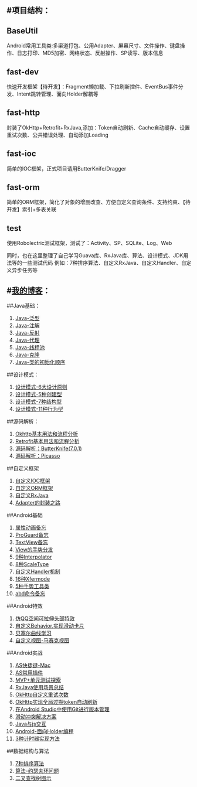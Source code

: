 #项目结构：
---

## BaseUtil
Android常用工具类:多渠道打包、公用Adapter、屏幕尺寸、文件操作、键盘操作、日志打印、MD5加密、网络状态、反射操作、SP读写、版本信息

## fast-dev
快速开发框架【待开发】：Fragment懒加载、下拉刷新控件、EventBus事件分发、Intent跳转管理、面向Holder解耦等

## fast-http 
封装了OkHttp+Retrofit+RxJava,添加：Token自动刷新、Cache自动缓存、设置重试次数、公共错误处理、自动添加Loading

## fast-ioc 
简单的IOC框架，正式项目请用ButterKnife/Dragger

## fast-orm 
简单的ORM框架，简化了对象的增删改查、方便自定义查询条件、支持约束、【待开发】索引+多表关联

## test 
使用Robolectric测试框架，测试了：Activity、SP、SQLite、Log、Web

同时，也在这里整理了自己学习Guava库、RxJava库、算法、设计模式、JDK用法等的一些测试代码
例如：7种排序算法、自定义RxJava、自定义Handler、自定义异步任务等

#[我的博客](http://www.jianshu.com/users/507f45931bd6/latest_articles)：
---

##Java基础：
1. [Java-泛型](http://www.jianshu.com/p/476fd01451a4)
1. [Java-注解](http://www.jianshu.com/p/4cd6dd109d85)
1. [Java-反射](http://www.jianshu.com/p/7146f59af101)
1. [Java-代理](http://www.jianshu.com/p/301446de9918)
1. [Java-线程池](http://www.jianshu.com/p/81e8bbcb0a10)
1. [Java-克隆](http://www.jianshu.com/p/8159f53b5e25)
1. [Java-类的初始化顺序](http://www.jianshu.com/p/b14c4d68bc34)

##设计模式：
1. [设计模式-6大设计原则](http://www.jianshu.com/p/8c8412f7896e)
1. [设计模式-5种创建型](http://www.jianshu.com/p/3dd2c35e6285)
1. [设计模式-7种结构型](http://www.jianshu.com/p/2457db7f413c)
1. [设计模式-11种行为型](http://www.jianshu.com/p/018f150a10bc)

##源码解析：
1. [Okhttp基本用法和流程分析](http://www.jianshu.com/p/db197279f053)
1. [Retrofit基本用法和流程分析](http://www.jianshu.com/p/94ca8a284ebb)
1. [源码解析：ButterKnife(7.0.1)](http://www.jianshu.com/p/8a6b8aa8ff33)
1. [源码解析：Picasso](http://www.jianshu.com/p/4b0a70165e48)

##自定义框架
1. [自定义IOC框架](http://www.jianshu.com/p/c676a9d39786)
1. [自定义ORM框架](http://www.jianshu.com/p/efba22855502)
1. [自定义RxJava](http://www.jianshu.com/p/68160c4bd9dc)
1. [Adapter的封装之路](http://www.jianshu.com/p/f530318be47a)

##Android基础
1. [属性动画备忘](http://www.jianshu.com/p/3bd711123c23)
1. [ProGuard备忘](http://www.jianshu.com/p/cdd30c1e7cbc)
1. [TextView备忘](http://www.jianshu.com/p/12fe89964b11)
1. [View的手势分发](http://www.jianshu.com/p/9ceb49e7d5e0)
1. [9种Interpolator](http://www.jianshu.com/p/ded680fb0304)
1. [8种ScaleType](http://www.jianshu.com/p/ea8a48768a2e)
1. [自定义Handler机制](http://www.jianshu.com/p/47891e20c284)
1. [16种Xfermode](http://www.jianshu.com/p/b0b42d560506)
1. [5种手势工具类](http://www.jianshu.com/p/5aeaff6f92a7)
1. [abd命令备忘](http://www.jianshu.com/p/809c77558b60)


##Android特效
1. [仿QQ空间可拉伸头部特效](http://www.jianshu.com/p/981455141930)
1. [自定义Behavior,实现滑动卡片](http://www.jianshu.com/p/f0e380129a19)
1. [贝塞尔曲线学习](http://www.jianshu.com/p/5982e2322f3b)
1. [自定义视图-马赛克视图](http://www.jianshu.com/p/2abea1bbf11c)

##Android实战
1. [AS快捷键-Mac](http://www.jianshu.com/p/36408300a62c)
1. [AS常用插件]()
1. [MVP+单元测试探索](http://www.jianshu.com/p/3e3459d0fe25)
1. [RxJava使用场景总结](http://www.jianshu.com/p/2d567b1d93c3)
1. [OkHttp自定义重试次数](http://www.jianshu.com/p/d878daad0fbd)
1. [OkHttp实现全局过期token自动刷新](http://www.jianshu.com/p/8d1ee61bc2d2)
1. [在Android Studio中使用Git进行版本管理](http://www.jianshu.com/p/cb5a4252e53b)
1. [滑动冲突解决方案](http://www.jianshu.com/p/60301888db49)
1. [Java与js交互](http://www.jianshu.com/p/1b32bd1f151a)
1. [Android-面向Holder编程](http://www.jianshu.com/p/d388808b8987)
1. [3种计时器实现方法](http://www.jianshu.com/p/378fb72aa093)

##数据结构与算法
1. [7种排序算法](http://www.jianshu.com/p/93c4c2876c61)
1. [算法-约瑟夫环问题](http://www.jianshu.com/p/8e794879dd29)
1. [二叉查找树图示](http://www.jianshu.com/p/8f8876c9459d)
